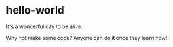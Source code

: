 # hello-world

It's a wonderful day to be alive. 

Why not make some code? Anyone can do it once they learn how! 
